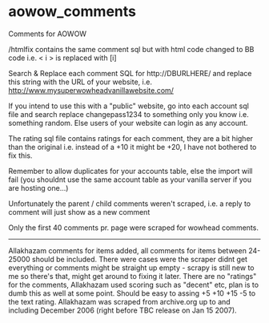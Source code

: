 # aowow_comments
Comments for AOWOW

/htmlfix contains the same comment sql but with html code changed to BB code i.e. < i > is replaced with [i]

Search & Replace each comment SQL for http://DBURLHERE/ and replace this string with the URL of your website, i.e. http://www.mysuperwowheadvanillawebsite.com/

If you intend to use this with a "public" website, go into each account sql file and search replace changepass1234 to something only you know i.e. something random. Else users of your website can login as any account.

The rating sql file contains ratings for each comment, they are a bit higher than the original i.e. instead of a +10 it might be +20, I have not bothered to fix this.

Remember to allow duplicates for your accounts table, else the import will fail (you shouldnt use the same account table as your vanilla server if you are hosting one...)

Unfortunately the parent / child comments weren't scraped, i.e. a reply to comment will just show as a new comment

Only the first 40 comments pr. page were scraped for wowhead comments.

----------

Allakhazam comments for items added, all comments for items between 24-25000 should be included. There were cases were the scraper didnt get everything or comments might be straight up empty - scrapy is still new to me so there's that, might get around to fixing it later. There are no "ratings" for the comments, Allakhazam used scoring such as "decent" etc, plan is to dumb this as well at some point. Should be easy to assing +5 +10 +15 -5 to the text rating. 
Allakhazam was scraped from archive.org up to and including December 2006 (right before TBC release on Jan 15 2007).



